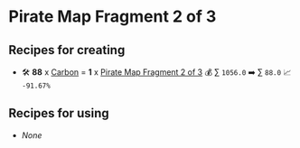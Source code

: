 # Pirate Map Fragment 2 of 3

## Recipes for creating

* 🛠️ **88** x [Carbon](<Carbon.md>) = **1** x [Pirate Map Fragment 2 of 3](<Pirate Map Fragment 2 of 3.md>) 💰 ∑ `1056.0` ➡️ ∑ `88.0` 📈 `-91.67%`


## Recipes for using

* _None_
